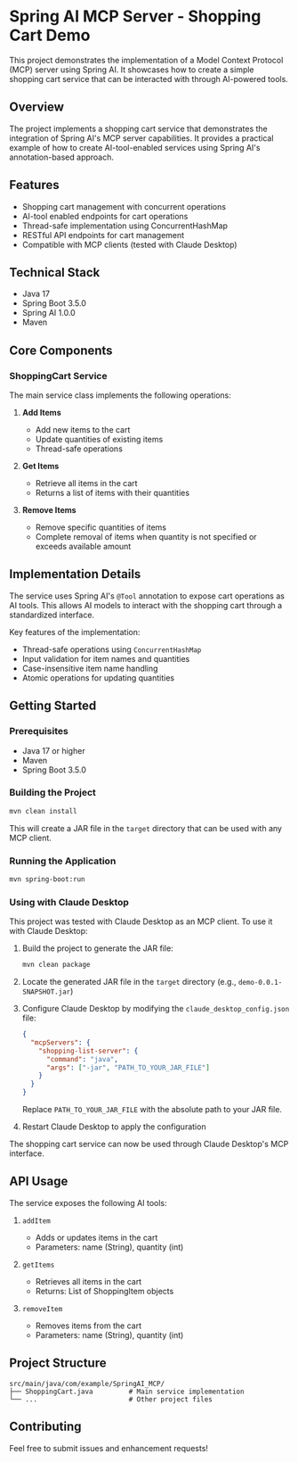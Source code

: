 # Spring AI MCP Server - Shopping Cart Demo

This project demonstrates the implementation of a Model Context Protocol (MCP) server using Spring AI. It showcases how to create a simple shopping cart service that can be interacted with through AI-powered tools.

## Overview

The project implements a shopping cart service that demonstrates the integration of Spring AI's MCP server capabilities. It provides a practical example of how to create AI-tool-enabled services using Spring AI's annotation-based approach.

## Features

- Shopping cart management with concurrent operations
- AI-tool enabled endpoints for cart operations
- Thread-safe implementation using ConcurrentHashMap
- RESTful API endpoints for cart management
- Compatible with MCP clients (tested with Claude Desktop)

## Technical Stack

- Java 17
- Spring Boot 3.5.0
- Spring AI 1.0.0
- Maven

## Core Components

### ShoppingCart Service

The main service class implements the following operations:

1. **Add Items**

   - Add new items to the cart
   - Update quantities of existing items
   - Thread-safe operations

2. **Get Items**

   - Retrieve all items in the cart
   - Returns a list of items with their quantities

3. **Remove Items**
   - Remove specific quantities of items
   - Complete removal of items when quantity is not specified or exceeds available amount

## Implementation Details

The service uses Spring AI's `@Tool` annotation to expose cart operations as AI tools. This allows AI models to interact with the shopping cart through a standardized interface.

Key features of the implementation:

- Thread-safe operations using `ConcurrentHashMap`
- Input validation for item names and quantities
- Case-insensitive item name handling
- Atomic operations for updating quantities

## Getting Started

### Prerequisites

- Java 17 or higher
- Maven
- Spring Boot 3.5.0

### Building the Project

```bash
mvn clean install
```

This will create a JAR file in the `target` directory that can be used with any MCP client.

### Running the Application

```bash
mvn spring-boot:run
```

### Using with Claude Desktop

This project was tested with Claude Desktop as an MCP client. To use it with Claude Desktop:

1. Build the project to generate the JAR file:

   ```bash
   mvn clean package
   ```

2. Locate the generated JAR file in the `target` directory (e.g., `demo-0.0.1-SNAPSHOT.jar`)

3. Configure Claude Desktop by modifying the `claude_desktop_config.json` file:

   ```json
   {
     "mcpServers": {
       "shopping-list-server": {
         "command": "java",
         "args": ["-jar", "PATH_TO_YOUR_JAR_FILE"]
       }
     }
   }
   ```

   Replace `PATH_TO_YOUR_JAR_FILE` with the absolute path to your JAR file.

4. Restart Claude Desktop to apply the configuration

The shopping cart service can now be used through Claude Desktop's MCP interface.

## API Usage

The service exposes the following AI tools:

1. `addItem`

   - Adds or updates items in the cart
   - Parameters: name (String), quantity (int)

2. `getItems`

   - Retrieves all items in the cart
   - Returns: List of ShoppingItem objects

3. `removeItem`
   - Removes items from the cart
   - Parameters: name (String), quantity (int)

## Project Structure

```
src/main/java/com/example/SpringAI_MCP/
├── ShoppingCart.java         # Main service implementation
└── ...                       # Other project files
```

## Contributing

Feel free to submit issues and enhancement requests!

